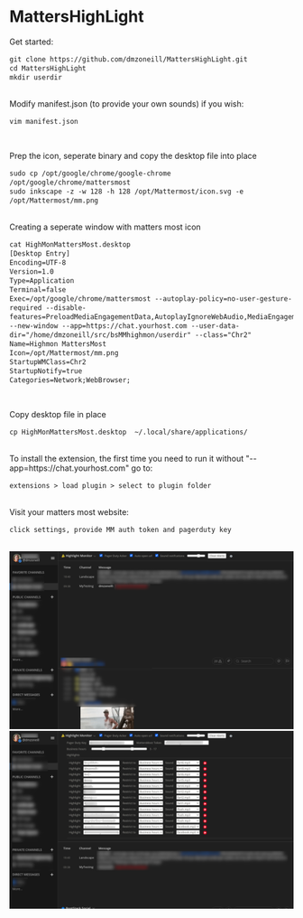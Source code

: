 # MattersHighLight

Get started:

```
git clone https://github.com/dmzoneill/MattersHighLight.git
cd MattersHighLight
mkdir userdir
```
<br>
Modify manifest.json (to provide your own sounds) if you wish:

```
vim manifest.json
```

<br>

Prep the icon, seperate binary and copy the desktop file into place

```
sudo cp /opt/google/chrome/google-chrome /opt/google/chrome/mattersmost
sudo inkscape -z -w 128 -h 128 /opt/Mattermost/icon.svg -e /opt/Mattermost/mm.png
```

<br>
Creating a seperate window with matters most icon

```
cat HighMonMattersMost.desktop 
[Desktop Entry]
Encoding=UTF-8
Version=1.0
Type=Application
Terminal=false
Exec=/opt/google/chrome/mattersmost --autoplay-policy=no-user-gesture-required --disable-features=PreloadMediaEngagementData,AutoplayIgnoreWebAudio,MediaEngagementBypassAutoplayPolicies --new-window --app=https://chat.yourhost.com --user-data-dir="/home/dmzoneill/src/bsMMhighmon/userdir" --class="Chr2"
Name=Highmon MattersMost
Icon=/opt/Mattermost/mm.png
StartupWMClass=Chr2
StartupNotify=true
Categories=Network;WebBrowser;
```

<br>

Copy desktop file in place

```
cp HighMonMattersMost.desktop  ~/.local/share/applications/
```

<br>
To install the extension, the first time you need to run it without "--app=https://chat.yourhost.com"
go to:

```
extensions > load plugin > select to plugin folder
```
<br>
Visit your matters most website:

```
click settings, provide MM auth token and pagerduty key
```

<br>
<img src='2.png'>

<br>
<img src='1.png'>
